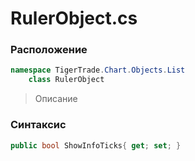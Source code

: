 
# RulerObject.cs
### Расположение
```csharp
namespace TigerTrade.Chart.Objects.List  
    class RulerObject
```

> Описание

### Синтаксис
```csharp
public bool ShowInfoTicks{ get; set; }
```
